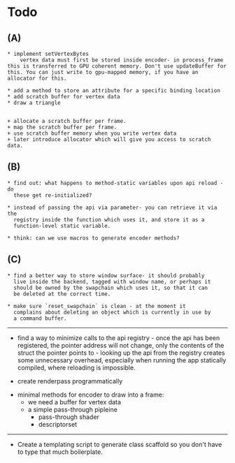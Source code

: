 # Todo


## (A)

    * implement setVertexBytes
        vertex data must first be stored inside encoder- in process_frame this is transferred to GPU coherent memory. Don't use updateBuffer for this. You can just write to gpu-mapped memory, if you have an allocator for this.

    * add a method to store an attribute for a specific binding location
    * add scratch buffer for vertex data
    * draw a triangle
  

    + allocate a scratch buffer per frame.
    + map the scratch buffer per frame.
    + use scratch buffer memory when you write vertex data
    + later introduce allocator which will give you access to scratch data.


## (B)

    * find out: what happens to method-static variables upon api reload - do
      these get re-initialized?

    * instead of passing the api via parameter- you can retrieve it via the
      registry inside the function which uses it, and store it as a
      function-level static variable.

    * think: can we use macros to generate encoder methods?

## (C)

    * find a better way to store window surface- it should probably
      live inside the backend, tagged with window name, or perhaps it
      should be owned by the swapchain which uses it, so that it can
      be deleted at the correct time. 

    * make sure `reset_swapchain` is clean - at the moment it
      complains about deleting an object which is currently in use by
      a command buffer.

----------------------------------------------------------------------

+ find a way to minimize calls to the api registry - once the api has
  been registered, the pointer address will not change, only the
  contents of the struct the pointer points to - looking up the api
  from the registry creates some unnecessary overhead, especially when
  running the app statically compiled, where reloading is impossible.

+ create renderpass programmatically

* minimal methods for encoder to draw into a frame: 
    * we need a buffer for vertex data
    * a simple pass-through pipleine 
        * pass-through shader
        * descriptorset
     

----------------------------------------------------------------------

* Create a templating script to generate class scaffold so you don't
  have to type that much boilerplate.

